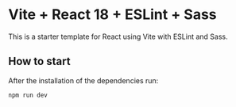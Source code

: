 # Vite + React 18 + ESLint + Sass

This is a starter template for React using Vite with ESLint and Sass.

## How to start

After the installation of the dependencies run:

```
npm run dev
```

